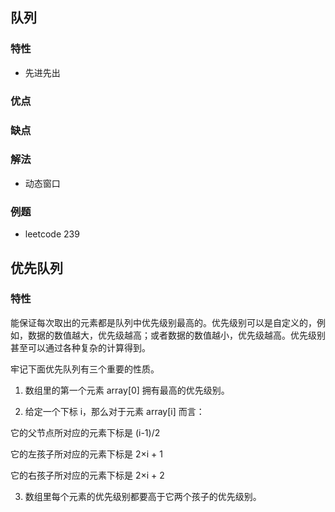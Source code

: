 ## 队列
### 特性
 - 先进先出
### 优点
### 缺点
### 解法
 - 动态窗口 
### 例题
 - leetcode 239
 ## 优先队列
 ### 特性
 能保证每次取出的元素都是队列中优先级别最高的。优先级别可以是自定义的，例如，数据的数值越大，优先级越高；或者数据的数值越小，优先级越高。优先级别甚至可以通过各种复杂的计算得到。
 
 牢记下面优先队列有三个重要的性质。
 
 1. 数组里的第一个元素 array[0] 拥有最高的优先级别。
 
 2. 给定一个下标 i，那么对于元素 array[i] 而言：
 
 它的父节点所对应的元素下标是 (i-1)/2
 
 它的左孩子所对应的元素下标是 2×i + 1
 
 它的右孩子所对应的元素下标是 2×i + 2
 
 3. 数组里每个元素的优先级别都要高于它两个孩子的优先级别。